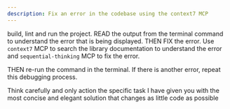 ```yaml
---
description: Fix an error in the codebase using the context7 MCP
---
```


build, lint and run the project. READ the output from the terminal command to understand the error that is being displayed.
THEN FIX the error. Use `context7` MCP to search the library documentation to understand the error and `sequential-thinking` MCP to fix the error.

THEN re-run the command in the terminal. If there is another error, repeat this debugging process.

Think carefully and only action the specific task I have given you with the most concise and elegant solution that changes as little code as possible
